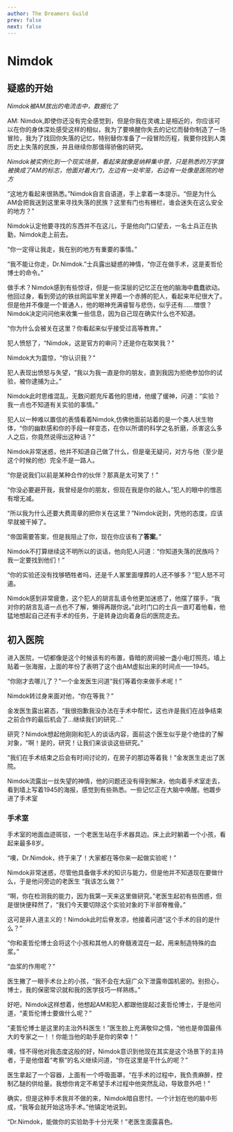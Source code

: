 ```yaml
---
author: The Dreamers Guild
prev: false
next: false
---
```


# Nimdok

## 疑惑的开始

*Nimdok被AM放出的电流击中，数据化了*

AM: Nimdok,即使你还没有完全感觉到，但是你我在灵魂上是相近的，你应该可以在你的身体深处感受这样的相似，我为了要唤醒你失去的记忆而替你制造了一场冒险，我为了找回你失落的记忆，特别替你准备了一段冒险历程，我要你找到人类历史上失落的民族，并且继续你那值得骄傲的研究。

*Nimdok被实例化到一个现实场景，看起来就像是纳粹集中营，只是熟悉的万字旗被换成了AM的标志，他面对着大门，左边有一处牢笼，右边有一处像是医院的地方*

“这地方看起来很熟悉。”Nimdok自言自语道，手上拿着一本提示。“但是为什么AM会把我送到这里来寻找失落的民族？这里有门也有栅栏，谁会迷失在这么安全的地方？”

Nimdok认定他要寻找的东西并不在这儿，于是他向门口望去，一名士兵正在执勤，Nimdok走上前去。

 “你一定得让我走，我在别的地方有重要的事情。”

“我不能让你走，Dr.Nimdok.”士兵露出疑惑的神情，“你正在做手术，这是麦哲伦博士的命令。”

做手术？Nimdok感到有些惊讶，但是一些深层的记忆正在他的脑海中蠢蠢欲动。他回过身，看到旁边的铁丝网监牢里关押着一个赤膊的犯人，看起来年纪很大了。但是他并不像是一个普通人，他的眼神充满睿智与悲伤，似乎还有......憎恨？Nimdok决定问问他来收集一些信息，因为自己现在确实什么也不知道。

“你为什么会被关在这里？你看起来似乎接受过高等教育。”

犯人愤怒了，“Nimdok，这是官方的审问？还是你在取笑我？”

Nimdok大为震惊，“你认识我？”

犯人表现出愤怒与失望，“我以为我一直是你的朋友，直到我因为拒绝参加你的试验，被你逮捕为止。”

Nimdok此时思维混乱，无数问题充斥着他的思绪，他缓了缓神，问道：“实验？我一点也不知道有关实验的事情。”

犯人以一种难以置信的表情看着Nimdok,仿佛他面前站着的是一个类人状生物体，“你的幽默感和你的手段一样变态，在你以所谓的科学之名折磨，杀害这么多人之后，你竟然说得出这种话？”

Nimdok非常迷惑，他并不知道自己做了什么，但是毫无疑问，对方与他（至少是这个时候的他）完全不是一路人。

“你是说我们以前是某种合作的伙伴？那真是太可笑了！”

“你没必要避开我，我曾经是你的朋友，但现在我是你的敌人。”犯人的眼中的憎恶有增无减。

“所以我为什么还要大费周章的把你关在这里？”Nimdok说到，凭他的态度，应该早就被干掉了。

“帝国需要答案，但是我阻止了你，现在你应该有了**答案**。”

Nimdok不打算继续这不明所以的谈话，他向犯人问道：“你知道失落的民族吗？我一定要找到他们！”

“你的实验还没有找够牺牲者吗，还是千人冢里面埋葬的人还不够多？”犯人怒不可遏。

Nimdok感到非常疲惫，这个犯人的胡言乱语令他更加迷惑了，他摆了摆手，“我对你的胡言乱语一点也不了解，懒得再跟你说。”此时门口的士兵一直盯着他看，他猛地想起自己还有手术的任务，于是转身边向着身后的医院走去。

## 初入医院

进入医院，一切都像是这个时候该有的布置，昏暗的房间被一盏小电灯照亮，墙上贴着一张海报，上面的年份了表明了这个由AM虚拟出来的时间点——1945。

“你刚才去哪儿了？”一个金发医生问道“我们等着你来做手术呢！”

Nimdok转过身来面对他，“你在等我？”

金发医生露出窘态，“我很抱歉我没办法在手术中帮忙，这也许是我们在战争结束之前合作的最后机会了...继续我们的研究...”

研究？Nimdok想起他刚刚和犯人的谈话内容，面前这个医生似乎是个绝佳的了解对象，“啊！是的，研究！让我们来谈谈这些研究。”

“我们在手术结束之后会有时间讨论的，在房子的那边等着我！”金发医生走出了医院。

Nimdok流露出一丝失望的神情，他的问题还没有得到解决，他向着手术室走去，看到墙上写着1945的海报，感觉到有些熟悉。一些记忆正在大脑中唤醒。他踱步进了手术室

### 手术室

手术室的地面血迹斑驳，一个老医生站在手术器具边。床上此时躺着一个小孩，看起来最多8岁。

“噢，Dr.Nimdok，终于来了！大家都在等你来一起做实验呢！”

Nimdok非常迷惑，尽管他具备做手术的知识与能力，但是他并不知道现在要做什么，于是他问旁边的老医生 “我该怎么做？”

“啊，你在检测我的能力，因为我第一天来这里做研究。”老医生起初有些困惑，但是很快便释然了，“我们今天要切除这个实验对象的下半部脊椎骨。”

这可是非人道主义的！Nimdok此时后脊发凉，他接着问道“这个手术的目的是什么？”

“你和麦哲伦博士会将这个小孩和其他人的脊髓液混在一起，用来制造特殊的血浆。”

“血浆的作用呢？”

医生撇了一眼手术台上的小孩，“我不会在大庭广众下泄露帝国机密的。别担心，博士，我的保密常识就和我的医学技巧一样熟练。”

好吧，Nimdok这样想着，他想起AM和犯人都跟他提起过麦哲伦博士，于是他问道，“麦哲伦博士要做什么呢？”

“麦哲伦博士是这里的主治外科医生！”医生脸上充满敬仰之情，“他也是帝国最伟大的专家之一！！你能当他的助手是你的荣幸！”

噢，怪不得他对我态度这般的好，Nimdok意识到他现在其实是这个场景下的主持者，于是他借着“考察”的名义继续问道，“你在这里是干什么的呢？”

医生拿起了一个容器，上面有一个呼吸面罩，“在手术的过程中，我负责麻醉，控制乙醚的供给量。我想你肯定不希望手术过程中他突然乱动，导致意外吧！”

确实，但是这种手术我并不做的来，Nimdok暗自思忖。一个计划在他的脑中形成，“我等会就开始这场手术。”他镇定地说到。

“Dr.Nimdok，能做你的实验助手十分光荣！”老医生面露喜色。